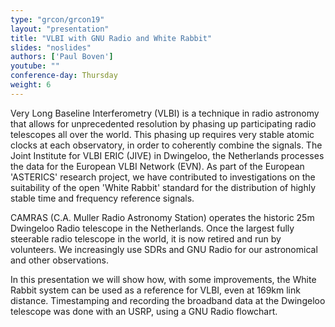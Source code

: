 ```yaml
---
type: "grcon/grcon19"
layout: "presentation"
title: "VLBI with GNU Radio and White Rabbit"
slides: "noslides"
authors: ['Paul Boven']
youtube: ""
conference-day: Thursday
weight: 6
---
```

Very Long Baseline Interferometry (VLBI) is a technique in radio astronomy that allows for unprecedented resolution by phasing up participating radio telescopes all over the world. This phasing up requires very stable atomic clocks at each observatory, in order to coherently combine the signals. The Joint Institute for VLBI ERIC (JIVE) in Dwingeloo, the Netherlands processes the data for the European VLBI Network (EVN). As part of the European 'ASTERICS' research project, we have contributed to investigations on the suitability of the open 'White Rabbit' standard for the distribution of highly stable time and frequency reference signals.

CAMRAS (C.A. Muller Radio Astronomy Station) operates the historic 25m Dwingeloo Radio telescope in the Netherlands. Once the largest fully steerable radio telescope in the world, it is now retired and run by volunteers. We increasingly use SDRs and GNU Radio for our astronomical and other observations.

In this presentation we will show how, with some improvements, the White Rabbit system can be used as a reference for VLBI, even at 169km link distance. Timestamping and recording the broadband data at the Dwingeloo telescope was done with an USRP, using a GNU Radio flowchart.
